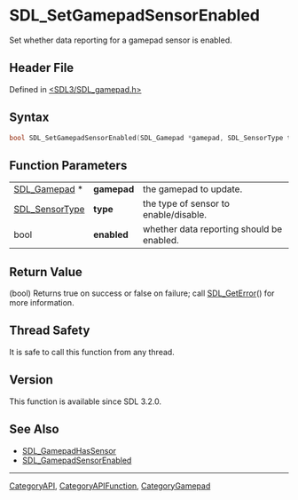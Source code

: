 # SDL_SetGamepadSensorEnabled

Set whether data reporting for a gamepad sensor is enabled.

## Header File

Defined in [<SDL3/SDL_gamepad.h>](https://github.com/libsdl-org/SDL/blob/main/include/SDL3/SDL_gamepad.h)

## Syntax

```c
bool SDL_SetGamepadSensorEnabled(SDL_Gamepad *gamepad, SDL_SensorType type, bool enabled);
```

## Function Parameters

|                                  |             |                                           |
| -------------------------------- | ----------- | ----------------------------------------- |
| [SDL_Gamepad](SDL_Gamepad) *     | **gamepad** | the gamepad to update.                    |
| [SDL_SensorType](SDL_SensorType) | **type**    | the type of sensor to enable/disable.     |
| bool                             | **enabled** | whether data reporting should be enabled. |

## Return Value

(bool) Returns true on success or false on failure; call
[SDL_GetError](SDL_GetError)() for more information.

## Thread Safety

It is safe to call this function from any thread.

## Version

This function is available since SDL 3.2.0.

## See Also

- [SDL_GamepadHasSensor](SDL_GamepadHasSensor)
- [SDL_GamepadSensorEnabled](SDL_GamepadSensorEnabled)

----
[CategoryAPI](CategoryAPI), [CategoryAPIFunction](CategoryAPIFunction), [CategoryGamepad](CategoryGamepad)

